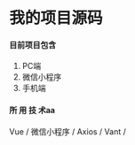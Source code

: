# 我的项目源码

#### 目前项目包含

1. PC端 
2. 微信小程序
3. 手机端

#### 所 用 技 术aa
Vue / 微信小程序 / Axios / Vant / 







